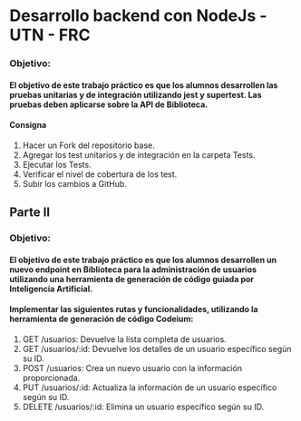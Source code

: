 <h1>Desarrollo backend con NodeJs - UTN - FRC</h1>

<h3>Objetivo:</h3>  
<h4>El objetivo de este trabajo práctico es que los alumnos desarrollen las pruebas unitarias y de
integración utilizando jest y supertest. Las pruebas deben aplicarse sobre la API de Biblioteca.</h4>

<h4>Consigna</h4> 
<ol>
  <li>Hacer un Fork del repositorio base.</li>
  <li> Agregar los test unitarios y de integración en la carpeta Tests.</li>
  <li>Ejecutar los Tests.</li>
  <li>Verificar el nivel de cobertura de los test.</li>
  <li>Subir los cambios a GitHub.</li>
</ol>

<h2>Parte II</h2>

<h3>Objetivo:</h3>  
<h4>El objetivo de este trabajo práctico es que los alumnos desarrollen un nuevo endpoint en Biblioteca
para la administración de usuarios utilizando una herramienta de generación de código guiada por
Inteligencia Artificial.</h4> 

<h4> Implementar las siguientes rutas y funcionalidades, utilizando la herramienta de generación
de código <b>Codeium:</b></h4>
<ol>
  <li>GET /usuarios: Devuelve la lista completa de usuarios.</li>
  <li>GET /usuarios/:id: Devuelve los detalles de un usuario específico según su ID.</li>
  <li>POST /usuarios: Crea un nuevo usuario con la información proporcionada.</li>
  <li>PUT /usuarios/:id: Actualiza la información de un usuario específico según su ID.</li>
  <li>DELETE /usuarios/:id: Elimina un usuario específico según su ID.</li>
</ol>


